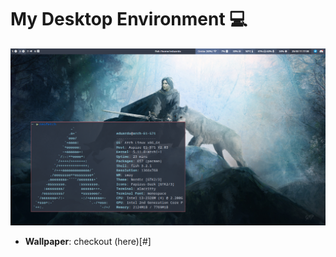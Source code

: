 # My Desktop Environment :computer:

<p align="center"><img src="ricing.png" ></img></p>

- **Wallpaper**: checkout (here)[#]
